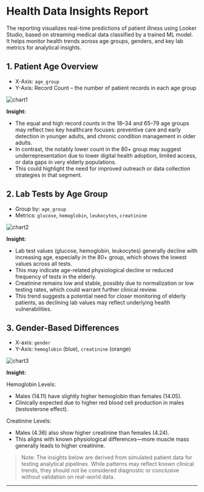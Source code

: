 # Health Data Insights Report

The reporting visualizes real-time predictions of patient illness using Looker Studio, based on streaming medical data classified by a trained ML model. It helps monitor health trends across age groups, genders, and key lab metrics for analytical insights.

## 1. Patient Age Overview
- X-Axis: `age_group`
- Y-Axis: Record Count – the number of patient records in each age group

![chart1](https://github.com/user-attachments/assets/bdd205d4-4dc1-46b5-9392-111ec5f13045)

**Insight:**

- The equal and high record counts in the 18–34 and 65–79 age groups may reflect two key healthcare focuses: preventive care and early detection in younger adults, and chronic condition management in older adults.
- In contrast, the notably lower count in the 80+ group may suggest underrepresentation due to lower digital health adoption, limited access, or data gaps in very elderly populations.
- This could highlight the need for improved outreach or data collection strategies in that segment.

## 2. Lab Tests by Age Group
- Group by: `age_group`
- Metrics: `glucose`, `hemoglobin`, `leukocytes`, `creatinine`

![chart2](https://github.com/user-attachments/assets/18d35c96-f99d-46df-9771-97966785b28e)

**Insight:**

- Lab test values (glucose, hemoglobin, leukocytes) generally decline with increasing age, especially in the 80+ group, which shows the lowest values across all tests.
- This may indicate age-related physiological decline or reduced frequency of tests in the elderly.
- Creatinine remains low and stable, possibly due to normalization or low testing rates, which could warrant further clinical review.
- This trend suggests a potential need for closer monitoring of elderly patients, as declining lab values may reflect underlying health vulnerabilities.

## 3. Gender-Based Differences

- X-axis: `gender`
- Y-Axis: `hemoglobin` (blue), `creatinine` (orange)

![chart3](https://github.com/user-attachments/assets/783b2111-68c0-46b2-baa3-eba257c4a111)

**Insight:**

Hemoglobin Levels:

- Males (14.11) have slightly higher hemoglobin than females (14.05).
- Clinically expected due to higher red blood cell production in males (testosterone effect).

Creatinine Levels:
- Males (4.36) also show higher creatinine than females (4.24).
- This aligns with known physiological differences—more muscle mass generally leads to higher creatinine.

> Note: The insights below are derived from simulated patient data for testing analytical pipelines. While patterns may reflect known clinical trends, they should not be considered diagnostic or conclusive without validation on real-world data.
-----
